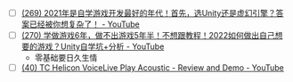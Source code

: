- [ ] [(269) 2021年是自学游戏开发最好的年代！首先，选Unity还是虚幻引擎？答案已经被你想复杂了！ - YouTube](https://www.youtube.com/watch?v=NEWjDP14NBk)
- [ ] [(270) 学做游戏6年，做不出游戏5年半！不想跟教程！2022如何做出自己想要的游戏？Unity自学坑+分析 - YouTube](https://www.youtube.com/watch?v=9joWiHbfsCc)
	- 零基础要日久生情
- [ ] [(40) TC Helicon VoiceLive Play Acoustic - Review and Demo - YouTube](https://www.youtube.com/watch?v=bSoC2ivmmv8)